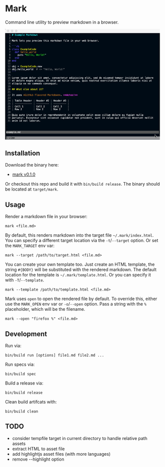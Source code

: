 # Mark

Command line utility to preview markdown in a browser.

![Mark Example](asset/mark.gif)

## Installation

Download the binary here:

* [mark v0.1.0](https://github.com/hughbien/mark/releases/download/v0.1.0/mark)

Or checkout this repo and build it with `bin/build release`. The binary should be located at
`target/mark`.

## Usage

Render a markdown file in your browser:

```
mark <file.md>
```

By default, this renders markdown into the target file `~/.mark/index.html`. You can specify a
different target location via the `-t`/`--target` option. Or set the `MARK_TARGET` env var:

```
mark --target /path/to/target.html <file.md>
```

You can create your own template too. Just create an HTML template, the string `#{BODY}` will be
substituted with the rendered markdown. The default location for the template is
`~/.mark/template.html`. Or you can specify it with `-T`/`--template`.

```
mark --template /path/to/template.html <file.md>
```

Mark uses `open` to open the rendered file by default. To override this, either use the `MARK_OPEN`
env var or `-o`/`--open` option. Pass a string with the `%` placeholder, which will be the filename.

```
mark --open "firefox %" <file.md>
```

## Development

Run via:

```
bin/build run [options] file1.md file2.md ...
```

Run specs via:

```
bin/build spec
```

Build a release via:

```
bin/build release
```

Clean build artifcats with:

```
bin/build clean
```

## TODO

* consider tempfile target in current directory to handle relative path assets
* extract HTML to asset file
* add highlightjs asset files (with more languages)
* remove --highlight option
